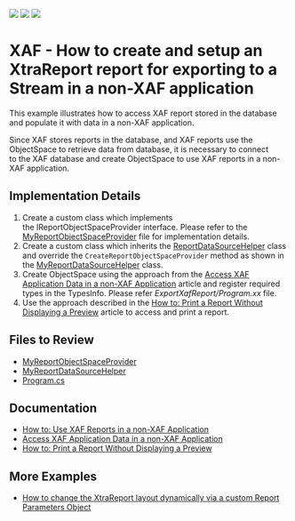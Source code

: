 <!-- default badges list -->
![](https://img.shields.io/endpoint?url=https://codecentral.devexpress.com/api/v1/VersionRange/128588873/23.1.3%2B)
[![](https://img.shields.io/badge/Open_in_DevExpress_Support_Center-FF7200?style=flat-square&logo=DevExpress&logoColor=white)](https://supportcenter.devexpress.com/ticket/details/T275059)
[![](https://img.shields.io/badge/📖_How_to_use_DevExpress_Examples-e9f6fc?style=flat-square)](https://docs.devexpress.com/GeneralInformation/403183)
<!-- default badges end -->

# XAF - How to create and setup an XtraReport report for exporting to a Stream in a non-XAF application

This example illustrates how to access XAF report stored in the database and populate it with data in a non-XAF application.

Since XAF stores reports in the database, and XAF reports use the ObjectSpace to retrieve data from database, it is necessary to connect to the XAF database and create ObjectSpace to use XAF reports in a non-XAF application.

## Implementation Details

1. Create a custom class which implements the IReportObjectSpaceProvider interface. Please refer to the [MyReportObjectSpaceProvider](CS/EFCore/ExportReportEF/ExportXAFReport/MyReportObjectSpaceProvider.cs) file for implementation details.
2. Create a custom class which inherits the [ReportDataSourceHelper](https://docs.devexpress.com/eXpressAppFramework/DevExpress.ExpressApp.ReportsV2.ReportDataSourceHelper) class and override the `CreateReportObjectSpaceProvider` method as shown in the [MyReportDataSourceHelper](CS/EFCore/ExportReportEF/ExportXAFReport/MyReportDataSourceHelper.cs) class.
3. Create ObjectSpace using the approach from the [Access XAF Application Data in a non-XAF Application](https://docs.devexpress.com/eXpressAppFramework/113709/data-manipulation-and-business-logic/access-xaf-application-data-in-a-non-xaf-application) article and register required types in the TypesInfo. Please refer _ExportXafReport/Program.xx_ file.
4. Use the approach described in the [How to: Print a Report Without Displaying a Preview](https://docs.devexpress.com/eXpressAppFramework/113601/shape-export-print-data/reports/task-based-help/how-to-print-a-report-without-displaying-a-preview) article to access and print a report.
 

## Files to Review

- [MyReportObjectSpaceProvider](CS/EFCore/ExportReportEF/ExportXAFReport/MyReportObjectSpaceProvider.cs)
- [MyReportDataSourceHelper](CS/EFCore/ExportReportEF/ExportXAFReport/MyReportDataSourceHelper.cs)
- [Program.cs](CS/EFCore/ExportReportEF/ExportXAFReport/Program.cs)

## Documentation

- [How to: Use XAF Reports in a non-XAF Application](https://docs.devexpress.com/eXpressAppFramework/114515/shape-export-print-data/reports/task-based-help/how-to-use-xaf-reports-in-a-non-xaf-application)
- [Access XAF Application Data in a non-XAF Application](https://docs.devexpress.com/eXpressAppFramework/113709/data-manipulation-and-business-logic/access-xaf-application-data-in-a-non-xaf-application)
- [How to: Print a Report Without Displaying a Preview](https://docs.devexpress.com/eXpressAppFramework/113601/shape-export-print-data/reports/task-based-help/how-to-print-a-report-without-displaying-a-preview)

## More Examples

- [How to change the XtraReport layout dynamically via a custom Report Parameters Object](https://github.com/DevExpress-Examples/XAF_how-to-change-the-xtrareport-layout-dynamically-via-a-custom-report-parameters-object-e1930)

